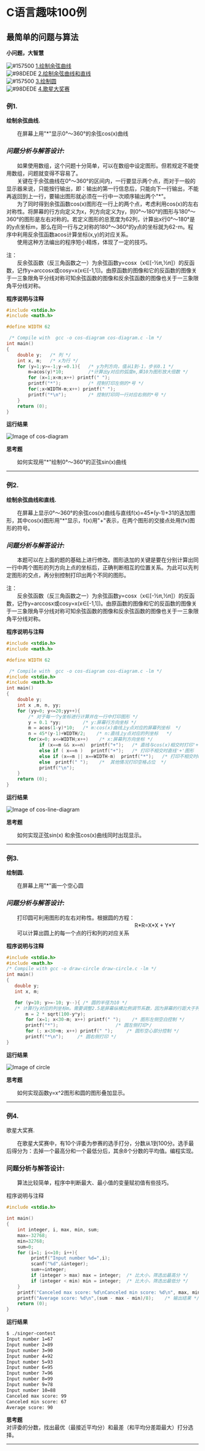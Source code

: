 # C语言趣味100例
## 最简单的问题与算法
**小问题，大智慧**

![#157500](https://placehold.it/15/157500?text=+)  [1.绘制余弦曲线](#例1)  
![#98DEDE](https://placehold.it/15/98DEDE?text=+)  [2.绘制余弦曲线和直线](#例2)  
![#157500](https://placehold.it/15/157500?text=+)  [3.绘制圆](#例3)  
![#98DEDE](https://placehold.it/15/98DEDE?text=+)  [4.歌星大奖赛](#例4)  

###  例1.
**绘制余弦曲线.**
   
　　在屏幕上用"\*"显示0°～360°的余弦cos(x)曲线
### *问题分析与解答设计:*   
　　如果使用数组，这个问题十分简单，可以在数组中设定图形。但若规定不能使用数组，问题就变得不容易了。  
　　关键在于余弦曲线在0°～360°的区间内，一行要显示两个点，而对于一般的显示器来说，只能按行输出，即：输出的第一行信息后，只能向下一行输出，不能再返回到上一行，要输出图形就必须在一行中一次顺序输出两个"\*"。  
　　为了同时得到余弦函数cos(x)图形在一行上的两个点，考虑利用cos(x)的左右对称性。将屏幕的行方向定义为x，列方向定义为y，则0°～180°的图形与180°～360°的图形是左右对称的。若定义图形的总宽度为62列，计算出x行0°～180°是的y点坐标m，那么在同一行与之对称的180°～360°的y点的坐标就为62-m。程序中利用反余弦函数acos计算坐标(x,y)的对应关系。  
　　使用这种方法编出的程序短小精炼，体现了一定的技巧。  

注：  
　　反余弦函数（反三角函数之一）为余弦函数y=cosx（x∈[-½π,½π]）的反函数，记作y=arccosx或cosy=x(x∈[-1,1])。由原函数的图像和它的反函数的图像关于一三象限角平分线对称可知余弦函数的图像和反余弦函数的图像也关于一三象限角平分线对称。
  
**程序说明与注释**

```C
#include <stdio.h>
#include <math.h>

#define WIDTH 62

 /* Compile with  gcc -o cos-diagram cos-diagram.c -lm */
int main()
{
    double y;   /* 列 */
    int x, m;   /* x为行 */
    for (y=1;y>=-1;y-=0.1){   /* y为列方向，值从1到-1，步长0.1 */
        m=acos(y)*10;         /*计算出y对应的弧度m,乘10为图形放大倍数 */
        for (x=1;x<m;x++) printf(" ");
        printf("*");          /* 控制打印左侧的*号 */
        for(;x<WIDTH-m;x++) printf(" ");
        printf("*\n");        /* 控制打印同一行对应右侧的*号 */
    }
    return (0);
}
```
**运行结果**

![Image of cos-diagram](https://github.com/79laowang/Clang-100-examples/blob/master/imgs/cos-diagram.png)

**思考题**  

　　如何实现用"\*"绘制0°～360°的正弦sin(x)曲线
  
---

###  例2.
**绘制余弦曲线和直线.**
   
　　在屏幕上显示0°～360°的余弦cos(x)曲线与直线f(x)=45*(y-1)+31的迭加图形，其中cos(x)图形用"\*"显示，f(x)用"+"表示，在两个图形的交接点处用(fx)图形的符号。
### *问题分析与解答设计:*   
　　本题可以在上面的题的基础上进行修改。图形迭加的关键是要在分别计算出同一行中两个图形的列方向上点的坐标后，正确判断相互的位置关系。为此可以先判定图形的交点，再分别控制打印出两个不同的图形。  

注：  
　　反余弦函数（反三角函数之一）为余弦函数y=cosx（x∈[-½π,½π]）的反函数，记作y=arccosx或cosy=x(x∈[-1,1])。由原函数的图像和它的反函数的图像关于一三象限角平分线对称可知余弦函数的图像和反余弦函数的图像也关于一三象限角平分线对称。
  
**程序说明与注释**

```C
#include <stdio.h>
#include <math.h>

#define WIDTH 62

 /* Compile with  gcc -o cos-diagram cos-diagram.c -lm */
#include <stdio.h>
#include <math.h>
int main()
{
    double y;
    int x ,m, n, yy;
    for (yy=0; y<=20;yy++){
        /* 对于每一个y坐标进行计算并在一行中打印图形 */
        y = 0.1 *yy;        /* y:屏幕行方向坐标 */
        m = acos(1-y)*10;   /* m:cos(x)曲线上y点对应的屏幕列坐标  */
        n = 45*(y-1)+WIDTH/2;    /* n:直线上y点对应的列坐标   */
        for(x=0; x<=WIDTH;x++)    /* x:屏幕列方向坐标 */
            if (x==m && x==n)  printf("+");   /* 直线与cos(x)相交时打印'+' */
            else if ( x==n )   printf("+");   /* 打印不相交时直线'+'图形  */
            else if (x==m || x==WIDTH-m)  printf("*");   /* 打印不相交时cos(x)'*'图形  */
            else  printf(" ");    /*  其他情况打印空格占位  */
            printf("\n");
    }
    return (0);
}

```
**运行结果**

![Image of cos-line-diagram](https://github.com/79laowang/Clang-100-examples/blob/master/imgs/cos-line-diagram.png)

**思考题**  

　　如何实现正弦sin(x) 和余弦cos(x)曲线同时出现显示。
  
---

###  例3.
**绘制圆.**
   
　　在屏幕上用"\*"画一个空心圆
### *问题分析与解答设计:*   
　　打印圆可利用图形的左右对称性。根据圆的方程：  
　　　　　　　　　　　　　　　　　　　　　　　　R\*R=X\*X + Y\*Y  
　　可以计算出圆上的每一个点的行和列的对应关系
  
**程序说明与注释**

```C
#include <stdio.h>
#include <math.h>
/* Compile with gcc -o draw-circle draw-circle.c -lm */
int main()
{
   double y;
   int x, m;

   for (y=10; y>=-10; y--){ /* 圆的半径为10 */
   /* 计算行y对应的列坐标m。需要调整2.5是屏幕纵横比例调节系数，因为屏幕的行距大于列距，不进行调整显示出来的将是椭圆 */
       m = 2 * sqrt(100-y*y);    
       for (x=1; x<30-m; x++) printf(" ");    /* 图形左侧空白控制 */ 
       printf("*");                     /* 圆左侧打印*/ 
       for (; x<30+m; x++) printf(" ");     /* 圆形空心部分控制 */   
       printf("*\n");     /* 圆右侧打印 */ 
}

```
**运行结果**

![Image of circle](https://github.com/79laowang/Clang-100-examples/blob/master/imgs/draw-circle.png)

**思考题**  

　　如何实现函数y=x^2图形和圆的图形叠加显示。
  
---

###  例4.
歌星大奖赛.

　　在歌星大奖赛中，有10个评委为参赛的选手打分，分数从1到100分。选手最后得分为：去掉一个最高分和一个最低分后，其余8个分数的平均值。编程实现。 
### 问题分析与解答设计:
　　算法比较简单，程序中判断最大、最小值的变量赋初值有些技巧。

程序说明与注释

```C
#include <stdio.h>

int main()
{
    int integer, i, max, min, sum;
    max=-32768;
    min=32768;
    sum=0;
    for (i=1; i<=10; i++){
         printf("Input number %d=",i);
         scanf("%d",&integer);
         sum+=integer;
         if (integer > max) max = integer;  /* 比大小，筛选出最高分 */
         if (integer < min) min = integer;  /* 比大小，筛选出最低分 */
    }
    printf("Canceled max score: %d\nCanceled min score: %d\n", max, min);
    printf("Average score: %d\n",(sum - max - min)/8);    /* 输出结果 */
    return (0);
}
```
**运行结果**
```Bash
$ ./singer-contest 
Input number 1=67
Input number 2=89
Input number 3=90
Input number 4=92
Input number 5=93
Input number 6=95
Input number 7=96
Input number 8=99
Input number 9=78
Input number 10=88
Canceled max score: 99
Canceled min score: 67
Average score: 90
```

**思考题**  
对评委的分数，找出最优（最接近平均分）和最差（和平均分差距最大）打分选择。  

---
